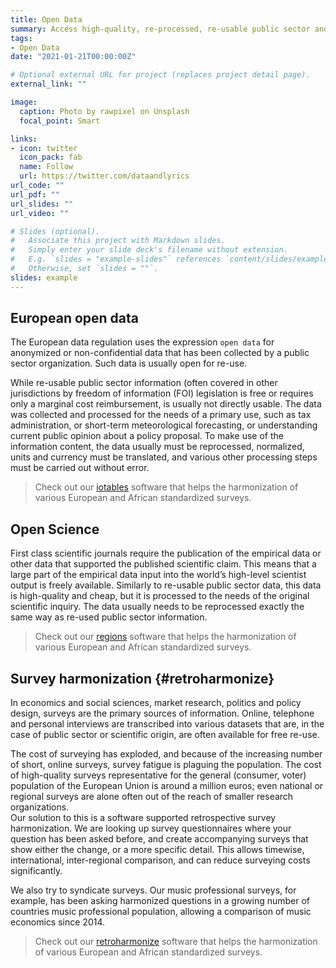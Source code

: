 ```yaml
---
title: Open Data
summary: Access high-quality, re-processed, re-usable public sector and scientific data
tags:
- Open Data
date: "2021-01-21T00:00:00Z"

# Optional external URL for project (replaces project detail page).
external_link: ""

image:
  caption: Photo by rawpixel on Unsplash
  focal_point: Smart

links:
- icon: twitter
  icon_pack: fab
  name: Follow
  url: https://twitter.com/dataandlyrics
url_code: ""
url_pdf: ""
url_slides: ""
url_video: ""

# Slides (optional).
#   Associate this project with Markdown slides.
#   Simply enter your slide deck's filename without extension.
#   E.g. `slides = "example-slides"` references `content/slides/example-slides.md`.
#   Otherwise, set `slides = ""`.
slides: example
---
```


## European open data

The European data regulation uses the expression `open data` for anonymized or non-confidential data that has been collected by a public sector organization. Such data is usually open for re-use.

While re-usable public sector information (often covered in other jurisdictions by freedom of information (FOI) legislation is free or requires only a marginal cost reimbursement, is usually not directly usable.  The data was collected and processed for the needs of a primary use, such as tax administration, or short-term meteorological forecasting, or understanding current public opinion about a policy proposal.  To make use of the information content, the data usually must be reprocessed, normalized, units and currency must be translated, and various other processing steps must be carried out without error.

> Check out our [iotables](https:/iotables.dataobservatory.eu/) software that helps the harmonization of various European and African standardized surveys.

## Open Science

First class scientific journals require the publication of the empirical data or other data that supported the published scientific claim. This means that a large part of the empirical data input into the world’s high-level scientist output is freely available.  Similarly to re-usable public sector data, this data is high-quality and cheap, but it is processed to the needs of the original scientific inquiry. The data usually needs to be reprocessed exactly the same way as re-used public sector information.

> Check out our [regions](https:/regions.dataobservatory.eu/) software that helps the harmonization of various European and African standardized surveys.


## Survey harmonization {#retroharmonize}

In economics and social sciences, market research, politics and policy design, surveys are the primary sources of information.  Online, telephone and personal interviews are transcribed into various datasets that are, in the case of public sector or scientific origin, are often available for free re-use. 

The cost of surveying has exploded, and because of the increasing number of short, online surveys, survey fatigue is plaguing the population.  The cost of high-quality surveys representative for the general (consumer, voter) population of the European Union is around a million euros; even national or regional surveys are alone often out of the reach of smaller research organizations.  
Our solution to this is a software supported retrospective survey harmonization.  We are looking up survey questionnaires where your question has been asked before, and create accompanying surveys that show either the change, or a more specific detail. This allows timewise, international, inter-regional comparison, and can reduce surveying costs significantly.

We also try to syndicate surveys. Our music professional surveys, for example, has been asking harmonized questions in a growing number of countries music professional population, allowing a comparison of music economics since 2014.


> Check out our [retroharmonize](https://retroharmonize.dataobservatory.eu/) software that helps the harmonization of various European and African standardized surveys. 

